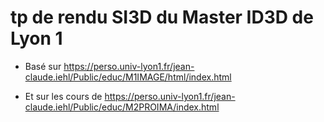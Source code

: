# tp de rendu SI3D du Master ID3D de Lyon 1

- Basé sur https://perso.univ-lyon1.fr/jean-claude.iehl/Public/educ/M1IMAGE/html/index.html

- Et sur les cours de https://perso.univ-lyon1.fr/jean-claude.iehl/Public/educ/M2PROIMA/index.html
